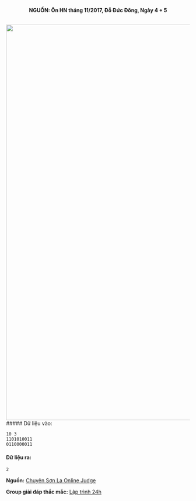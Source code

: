 **<center>NGUỒN: Ôn HN tháng 11/2017, Đỗ Đức Đông, Ngày 4 + 5</center>**
<br>

<img src="/images/problems/1031/latco.svg" width=1080px>##### Dữ liệu vào:
```
10 3
1101010011
0110000011
```

#### Dữ liệu ra:
```
2
```
**Nguồn:** [Chuyên Sơn La Online Judge](http://csloj.ddns.net/)

**Group giải đáp thắc mắc:** [Lập trình 24h](https://www.facebook.com/groups/1386904321519984)